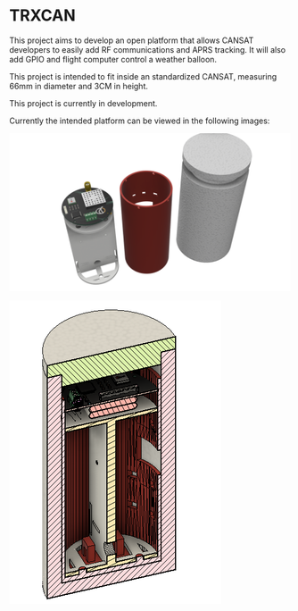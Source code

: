 # TRXCAN
This project aims to develop an open platform that allows CANSAT developers to easily add RF communications and APRS tracking. It will also add GPIO and flight computer control a weather balloon.

This project is intended to fit inside an standardized CANSAT, measuring 66mm in diameter and 3CM in height. 

This project is currently in development. 

Currently the intended platform can be viewed in the following images:

![Exploded view of assembly](<Images/Ensamblaje v2 v4.png>)

![Section view of assembly](Images/Screenshot_1.png)